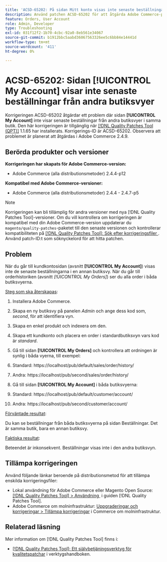 ```yaml
---
title: 'ACSD-65202: På sidan Mitt konto visas inte senaste beställningar från andra butiksvyer'
description: Använd patchen ACSD-65202 för att åtgärda Adobe Commerce-problemet där sidan Mitt konto inte visar de senaste beställningarna från andra butiksvyer i samma butik.
feature: Orders, User Account
role: Admin, Developer
type: Troubleshooting
exl-id: 031f12f2-1b70-4cbc-92a0-8eb561e34067
source-git-commit: b1912bbc5aabd36067563326ee5c6bb84e14441d
workflow-type: tm+mt
source-wordcount: '411'
ht-degree: 0%

---
```


# ACSD-65202: Sidan [!UICONTROL My Account] visar inte senaste beställningar från andra butiksvyer

Korrigeringen ACSD-65202 åtgärdar ett problem där sidan **[!UICONTROL My Account]** inte visar senaste beställningar från andra butiksvyer i samma butik. Den här korrigeringen är tillgänglig när [[!DNL Quality Patches Tool (QPT)]](/help/tools/quality-patches-tool/quality-patches-tool-to-self-serve-quality-patches.md) 1.1.65 har installerats. Korrigerings-ID är ACSD-65202. Observera att problemet är planerat att åtgärdas i Adobe Commerce 2.4.9.

## Berörda produkter och versioner

**Korrigeringen har skapats för Adobe Commerce-version:**

* Adobe Commerce (alla distributionsmetoder) 2.4.4-p12

**Kompatibel med Adobe Commerce-versioner:**

* Adobe Commerce (alla distributionsmetoder) 2.4.4 - 2.4.7-p5

>[!NOTE]
>
>Korrigeringen kan bli tillämplig för andra versioner med nya [!DNL Quality Patches Tool]-versioner. Om du vill kontrollera om korrigeringen är kompatibel med din Adobe Commerce-version uppdaterar du `magento/quality-patches`-paketet till den senaste versionen och kontrollerar kompatibiliteten på [[!DNL Quality Patches Tool]: Sök efter korrigeringsfiler &#x200B;](https://experienceleague.adobe.com/tools/commerce-quality-patches/index.html?lang=sv-SE). Använd patch-ID:t som söknyckelord för att hitta patchen.

## Problem

När du går till kundkontosidan (avsnitt **[!UICONTROL My Account]**) visas inte de senaste beställningarna i en annan butiksvy. När du går till orderhistoriken (avsnitt *[!UICONTROL My Orders]*) ser du alla order i båda butiksvyerna.

<u>Steg som ska återskapas</u>:

1. Installera Adobe Commerce.
1. Skapa en ny butiksvy på panelen *Admin* och ange dess kod som, *second*, för att identifiera vyn.
1. Skapa en enkel produkt och indexera om den.
1. Skapa ett kundkonto och placera en order i standardbutiksvyn vars kod är *standard*.
1. Gå till sidan **[!UICONTROL My Orders]** och kontrollera att ordningen är synlig i båda vyerna, till exempel:
1. Standard: https://localhost/pub/default/sales/order/history/
1. Andra: https://localhost/pub/second/sales/order/history/

1. Gå till sidan **[!UICONTROL My Account]** i båda butiksvyerna:
1. Standard: https://localhost/pub/default/customer/account/
1. Andra: https://localhost/pub/second/customer/account/

<u>Förväntade resultat</u>:

Du kan se beställningar från båda butiksvyerna på sidan Beställningar. Det är samma butik, bara en annan butiksvy.

<u>Faktiska resultat</u>:

Beteendet är inkonsekvent. Beställningar visas inte i den andra butiksvyn.

## Tillämpa korrigeringen

Använd följande länkar beroende på distributionsmetod för att tillämpa enskilda korrigeringsfiler:

* Lokal användning för Adobe Commerce eller Magento Open Source: [[!DNL Quality Patches Tool] > Användning &#x200B;](/help/tools/quality-patches-tool/usage.md) i guiden [!DNL Quality Patches Tool].
* Adobe Commerce om molninfrastruktur: [Uppgraderingar och korrigeringar > Tillämpa korrigeringar](https://experienceleague.adobe.com/docs/commerce-cloud-service/user-guide/develop/upgrade/apply-patches.html?lang=sv-SE) i Commerce om molninfrastruktur.

## Relaterad läsning

Mer information om [!DNL Quality Patches Tool] finns i:

* [[!DNL Quality Patches Tool]: Ett självbetjäningsverktyg för kvalitetspatchar](/help/tools/quality-patches-tool/quality-patches-tool-to-self-serve-quality-patches.md) i verktygshandboken.
